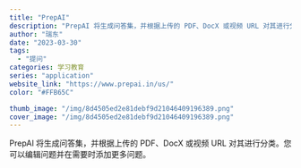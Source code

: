 ```yaml
---
title: "PrepAI"
description: "PrepAI 将生成问答集，并根据上传的 PDF、DocX 或视频 URL 对其进行分类。您可以编辑问题并在需要时添加更"
author: "瑞东"
date: "2023-03-30"
tags:
  - "提问"
categories: 学习教育
series: "application"
website_link: "https://www.prepai.in/us/"
color: "#FFB65C"

thumb_image: "/img/8d4505ed2e81debf9d21046409196389.png"
cover_image: "/img/8d4505ed2e81debf9d21046409196389.png"
---
```


PrepAI 将生成问答集，并根据上传的 PDF、DocX 或视频 URL 对其进行分类。您可以编辑问题并在需要时添加更多问题。 